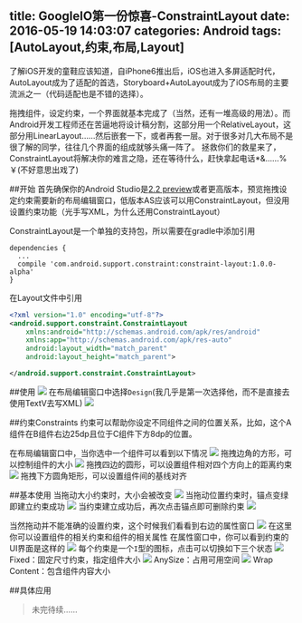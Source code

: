 title: GoogleIO第一份惊喜-ConstraintLayout
date: 2016-05-19 14:03:07
categories: Android
tags: [AutoLayout,约束,布局,Layout]
---
了解iOS开发的童鞋应该知道，自iPhone6推出后，iOS也进入多屏适配时代，AutoLayout成为了适配的首选，Storyboard+AutoLayout成为了iOS布局的主要流派之一（代码适配也是不错的选择）。
<!--more-->
拖拽组件，设定约束，一个界面就基本完成了（当然，还有一堆高级的用法）。而Android开发工程师还在苦逼地将设计稿分割，这部分用一个RelativeLayout，这部分用LinearLayout……然后嵌套一下，或者再套一层。对于很多对几大布局不是很了解的同学，往往几个界面的组成就够头痛一阵了。
拯救你们的救星来了，ConstraintLayout将解决你的难言之隐，还在等待什么，赶快拿起电话*&……%￥(不好意思出戏了)

##开始
首先确保你的Android Studio是[2.2 preview](http://tools.android.com/download/studio/canary)或者更高版本，预览拖拽设定约束需要新的布局编辑窗口，低版本AS应该可以用ConstraintLayout，但没用设置约束功能（光手写XML，为什么还用ConstraintLayout）

ConstraintLayout是一个单独的支持包，所以需要在gradle中添加引用
```
dependencies {
  ...
  compile 'com.android.support.constraint:constraint-layout:1.0.0-alpha'
}
```
在Layout文件中引用
```xml
<?xml version="1.0" encoding="utf-8"?>
<android.support.constraint.ConstraintLayout
    xmlns:android="http://schemas.android.com/apk/res/android"
    xmlns:app="http://schemas.android.com/apk/res-auto"
    android:layout_width="match_parent"
    android:layout_height="match_parent">

</android.support.constraint.ConstraintLayout>
```

##使用
![](/img/16051900.png)
在布局编辑窗口中选择`Design`(我几乎是第一次选择他，而不是直接去使用TextV去写XML)
![](/img/16051901.png)

##约束Constraints
约束可以帮助你设定不同组件之间的位置关系，比如，这个A组件在B组件右边25dp且位于C组件下方8dp的位置。

在布局编辑窗口中，当你选中一个组件可以看到以下情况
![](/img/16051902.png)
拖拽边角的方形，可以控制组件的大小
![](/img/16051903.png)
拖拽四边的圆形，可以设置组件相对四个方向上的距离约束
![](/img/16051904.png)
拖拽下方圆角矩形，可以设置组件间的基线对齐

##基本使用
当拖动大小约束时，大小会被改变
![](/img/16051905.gif)
当拖动位置约束时，锚点变绿即建立约束成功
![](/img/16051906.gif)
当约束建立成功后，再次点击锚点即可删除约束
![](/img/16051907.gif)

当然拖动并不能准确的设置约束，这个时候我们看看到右边的属性窗口
![](/img/16051908.jpeg)
在这里你可以设置组件的相关约束和组件的相关属性
在属性窗口中，你可以看到约束的UI界面是这样的
![](/img/16051909.png)
每个约束是一个`I`型的图标，点击可以切换如下三个状态
![](/img/16051910.png)
Fixed：固定尺寸约束，指定组件大小
![](/img/16051911.png)
AnySize：占用可用空间
![](/img/16051912.png)
Wrap Content：包含组件内容大小

##具体应用
> 未完待续……
